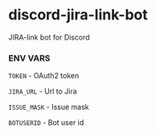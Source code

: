 # discord-jira-link-bot
JIRA-link bot for Discord

### ENV VARS

`TOKEN` - OAuth2 token

`JIRA_URL` - Url to Jira

`ISSUE_MASK` - Issue mask  

`BOTUSERID` - Bot user id